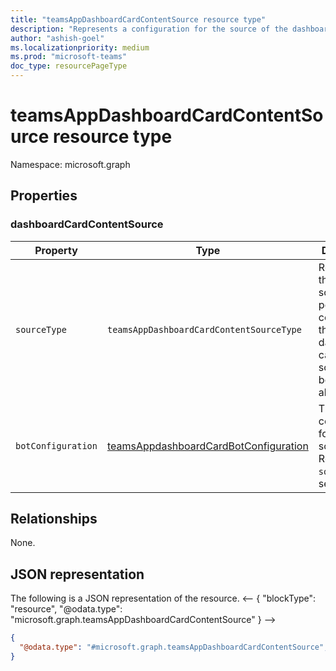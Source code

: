 ```yaml
---
title: "teamsAppDashboardCardContentSource resource type"
description: "Represents a configuration for the source of the dashboard card's content of Teams App"
author: "ashish-goel"
ms.localizationpriority: medium
ms.prod: "microsoft-teams"
doc_type: resourcePageType
---
```


# teamsAppDashboardCardContentSource resource type

Namespace: microsoft.graph

## Properties

### dashboardCardContentSource

| Property | Type | Description |
| -------- | ---- | ----------- |
| `sourceType` | `teamsAppDashboardCardContentSourceType` | Represents the type of source that powers the content of the dashboard card. Only source type bot is allowed|
| `botConfiguration` | [teamsAppdashboardCardBotConfiguration](../resources/teamsappdashboardcardbotconfiguration.md) | The configuration for the bot source. Required if `sourceType` is set to `bot`. |

## Relationships

None.

## JSON representation

The following is a JSON representation of the resource.
<-- {
  "blockType": "resource",
  "@odata.type": "microsoft.graph.teamsAppDashboardCardContentSource"
}
-->
``` json
{
  "@odata.type": "#microsoft.graph.teamsAppDashboardCardContentSource",
}
```

